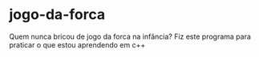 # jogo-da-forca
 Quem nunca bricou de jogo da forca na infância? 
 Fiz este programa para praticar o que estou aprendendo em c++
